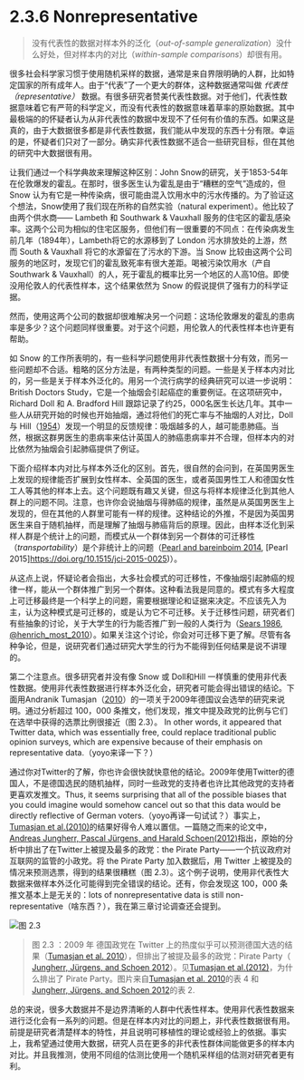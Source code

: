 # 2.3.6 Nonrepresentative
> 没有代表性的数据对样本外的泛化（*out-of-sample generalization*）没什么好处，但对样本内的对比（*within-sample comparisons*）却很有用。

很多社会科学家习惯于使用随机采样的数据，通常是来自界限明确的人群，比如特定国家的所有成年人。由于“代表”了一个更大的群体，这种数据通常叫做 *代表性 （representative）* 数据。有很多研究者赞美代表性数据。对于他们，代表性数据意味着它有严苛的科学定义，而没有代表性的数据意味着草率的原始数据。其中最极端的的怀疑者认为从非代表性的数据中发现不了任何有价值的东西。如果这是真的，由于大数据很多都是非代表性数据，我们能从中发现的东西十分有限。幸运的是，怀疑者们只对了一部分。确实非代表性数据不适合一些研究目标，但在其他的研究中大数据很有用。

让我们通过一个科学典故来理解这种区别：John Snow的研究，关于1853-54年在伦敦爆发的霍乱。在那时，很多医生认为霍乱是由于“糟糕的空气”造成的，但 Snow 认为有它是一种传染病，很可能由混入饮用水中的污水传播的。为了验证这个想法，Snow使用了我们现在所称的自然实验（natural experiment）。他比较了由两个供水商—— Lambeth 和 Southwark & Vauxhall 服务的住宅区的霍乱感染率。这两个公司为相似的住宅区服务，但他们有一很重要的不同点：在传染病发生前几年（1894年），Lambeth将它的水源移到了 London 污水排放处的上游，然而 South & Vauxhall 将它的水源留在了污水的下游。当 Snow 比较由这两个公司服务的地区时，发现它们的霍乱致死率有很大差距。喝被污染饮用水（产自Southwark & Vauxhall）的人，死于霍乱的概率比另一个地区的人高10倍。即使没用伦敦人的代表性样本，这个结果依然为 Snow 的假说提供了强有力的科学证据。

然而，使用这两个公司的数据却很难解决另一个问题：这场伦敦爆发的霍乱的患病率是多少？这个问题同样很重要。对于这个问题，用伦敦人的代表性样本也许更有帮助。

如 Snow 的工作所表明的，有一些科学问题使用非代表性数据十分有效，而另一些问题却不合适。粗略的区分方法是，有两种类型的问题。一些是关于样本内对比的，另一些是关于样本外泛化的。用另一个流行病学的经典研究可以进一步说明：British Doctors Study，它是一个抽烟会引起癌症的重要例证。在这项研究中，Richard Doll 和 A. Bradford Hill 跟踪记录了约25，000名医生长达几年。其中一些人从研究开始的时候也开始抽烟，通过将他们的死亡率与不抽烟的人对比，Doll 与 Hill（[1954](http://www.ncbi.nlm.nih.gov/pmc/articles/PMC2085438/)）发现一个明显的反馈规律：吸烟越多的人，越可能患肺癌。当然，根据这群男医生的患病率来估计英国人的肺癌患病率并不合理，但样本内的对比依然为抽烟会引起肺癌提供了例证。

下面介绍样本内对比与样本外泛化的区别。首先，很自然的会问到，在英国男医生上发现的规律能否扩展到女性样本、全英国的医生，或者英国男性工人和德国女性工人等其他的样本上去。这个问题既有趣又关键，但这与将样本规律泛化到其他人群上的问题不同。注意，也许你会说抽烟与得肺癌的规律，虽然是从英国男医生上发现的，但在其他的人群里可能有一样的规律。这种结论的外推，不是因为英国男医生来自于随机抽样，而是理解了抽烟与肺癌背后的原理。因此，由样本泛化到采样人群是个统计上的问题，而模式从一个群体到另一个群体的可迁移性（*transportability*）是个非统计上的问题（[Pearl and bareinboim 2014](https://doi.org/10.1214/14-STS486), [Pearl 2015]https://doi.org/10.1515/jci-2015-0025)）。

从这点上说，怀疑论者会指出，大多社会模式的可迁移性，不像抽烟引起肺癌的规律一样，能从一个群体推广到另一个群体。这种看法我是同意的。模式有多大程度上可迁移最终是一个科学上的问题，需要根据理论和证据来决定。不应该先入为主，认为这种模式是可迁移的，或是认为它不可迁移。关于迁移性问题，研究者们有些抽象的讨论，关于大学生的行为能否推广到一般的人类行为（[Sears 1986](https://doi.org/10.1037/0022-3514.51.3.515), [@henrich_most_2010](https://doi.org/10.1037/0022-3514.51.3.515)）。如果关注这个讨论，你会对可迁移下更了解。尽管有各种争论，但是，说研究者们通过研究大学生的行为不能得到任何结果是说不讲理的。

第二个注意点。很多研究者并没有像 Snow 或 Doll和Hill 一样慎重的使用非代表性数据。使用非代表性数据进行样本外泛化会，研究者可能会得出错误的结论。下面用Andranik Tumasjan（[2010](https://www.aaai.org/ocs/index.php/ICWSM/ICWSM10/paper/viewFile/1441/1852)）的一项关于2009年德国议会选举的研究来说明。通过分析超过 100，000 条推文，他们发现，推文中提及政党的比例与它们在选举中获得的选票比例很接近（图 2.3）。 In other words, it appeared that Twitter data, which was essentially free, could replace traditional public opinion surveys, which are expensive because of their emphasis on representative data.（yoyo来译一下？）

通过你对Twitter的了解，你也许会很快就快意他的结论。2009年使用Twitter的德国人，不是德国选民的随机抽样，同时一些政党的支持者也许比其他政党的支持者更喜欢发推文。Thus, it seems surprising that all of the possible biases that you could imagine would somehow cancel out so that this data would be directly reflective of German voters.（yoyo再译一句试试？）事实上，[Tumasjan et al.(2010)](https://www.aaai.org/ocs/index.php/ICWSM/ICWSM10/paper/viewFile/1441/1852)的结果好得令人难以置信。一篇随之而来的论文中，[Andreas Jungherr, Pascal Jürgens, and Harald Schoen(2012)](https://doi.org/10.1177/0894439311404119)指出，原始的分析中排出了在Twitter上被提及最多的政党：the Pirate Party——一个抗议政府对互联网的监管的小政党。将 the Pirate Party 加入数据后，用 Twitter 上被提及的情况来预测选票，得到的结果很糟糕（图 2.3）。这个例子说明，使用非代表性大数据来做样本外泛化可能得到完全错误的结论。还有，你会发现这 100，000 条推文基本上是无关的：lots of nonrepresentative data is still non-representative（啥东西？），我在第三章讨论调查还会提到。

![图 2.3](https://www.bitbybitbook.com/figures/chapter2/bitbybit2-3_tumasjan_predicting_2010_tab4.png)
> 图 2.3 ：2009 年 德国政党在 Twitter 上的热度似乎可以预测德国大选的结果（[Tumasjan et al. 2010](https://www.aaai.org/ocs/index.php/ICWSM/ICWSM10/paper/viewFile/1441/1852)），但排出了被提及最多的政党：Pirate Party（ [Jungherr, Jürgens, and Schoen 2012](https://doi.org/10.1177/0894439311404119)）。见[Tumasjan et al.(2012)](https://doi.org/10.1177/0894439311404123)，为什么排出了 Pirate Party。图片来自[Tumasjan et al. 2010](https://www.aaai.org/ocs/index.php/ICWSM/ICWSM10/paper/viewFile/1441/1852)的表 4 和 [Jungherr, Jürgens, and Schoen 2012](https://doi.org/10.1177/0894439311404119)的表 2.

总的来说，很多大数据并不是边界清晰的人群中代表性样本。使用非代表性数据来进行泛化会有一系列的问题。但是在样本内对比的问题上，非代表性数据很有用。前提是研究者清楚样本的特性，并且说明可移植性的理论或经验上的依据。事实上，我希望通过使用大数据，研究人员在更多的非代表性群体间能做更多的样本内对比。并且我推测，使用不同组的估测比使用一个随机采样组的估测对研究者更有利。
